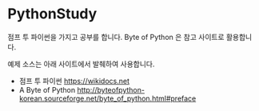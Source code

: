 # PythonStudy

점프 투 파이썬을 가지고 공부를 합니다.
Byte of Python 은 참고 사이트로 활용합니다.

예제 소스는 아래 사이트에서 발췌하여 사용합니다.

- 점프 투 파이썬
 https://wikidocs.net
- A Byte of Python
 http://byteofpython-korean.sourceforge.net/byte_of_python.html#preface
